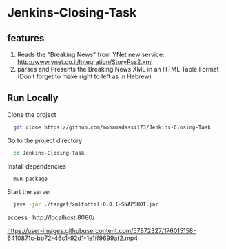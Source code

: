 # Jenkins-Closing-Task

## features  
1. Reads the “Breaking News” from YNet new service: http://www.ynet.co.il/Integration/StoryRss2.xml  
2. parses and Presents the Breaking
News XML in an HTML Table Format (Don’t forget to make right to left as in
Hebrew)


## Run Locally

Clone the project

```bash
  git clone https://github.com/mohamadassi173/Jenkins-Closing-Task   
```

Go to the project directory

```bash
  cd Jenkins-Closing-Task 
```

Install dependencies

```bash
  mvn package  
```

Start the server

```bash
  java -jar ./target/xmltohtml-0.0.1-SNAPSHOT.jar
```

access : http://localhost:8080/ 


https://user-images.githubusercontent.com/57872327/176015158-6410871c-bb72-46c1-92d1-1e1ff9699af2.mp4

